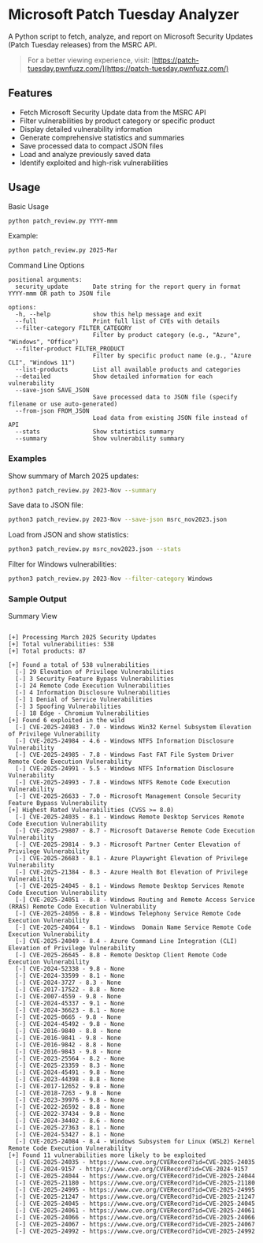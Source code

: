 # Microsoft Patch Tuesday Analyzer

A Python script to fetch, analyze, and report on Microsoft Security Updates (Patch Tuesday releases) from the MSRC API.

> For a better viewing experience, visit: [https://patch-tuesday.pwnfuzz.com/](https://patch-tuesday.pwnfuzz.com/)  

## Features

- Fetch Microsoft Security Update data from the MSRC API
- Filter vulnerabilities by product category or specific product
- Display detailed vulnerability information
- Generate comprehensive statistics and summaries
- Save processed data to compact JSON files
- Load and analyze previously saved data
- Identify exploited and high-risk vulnerabilities

## Usage

Basic Usage
```bash
python patch_review.py YYYY-mmm
```

Example:
```bash
python patch_review.py 2025-Mar
```

Command Line Options
```text
positional arguments:
  security_update       Date string for the report query in format YYYY-mmm OR path to JSON file

options:
  -h, --help            show this help message and exit
  --full                Print full list of CVEs with details
  --filter-category FILTER_CATEGORY
                        Filter by product category (e.g., "Azure", "Windows", "Office")
  --filter-product FILTER_PRODUCT
                        Filter by specific product name (e.g., "Azure CLI", "Windows 11")
  --list-products       List all available products and categories
  --detailed            Show detailed information for each vulnerability
  --save-json SAVE_JSON
                        Save processed data to JSON file (specify filename or use auto-generated)
  --from-json FROM_JSON
                        Load data from existing JSON file instead of API
  --stats               Show statistics summary
  --summary             Show vulnerability summary

```

### Examples

Show summary of March 2025 updates:
```bash
python3 patch_review.py 2023-Nov --summary
```

Save data to JSON file:
```bash
python3 patch_review.py 2023-Nov --save-json msrc_nov2023.json
```

Load from JSON and show statistics:
```bash
python3 patch_review.py msrc_nov2023.json --stats
```

Filter for Windows vulnerabilities:
```bash
python3 patch_review.py 2023-Nov --filter-category Windows
```

### Sample Output

Summary View
```text

[+] Processing March 2025 Security Updates
[+] Total vulnerabilities: 538
[+] Total products: 87

[+] Found a total of 538 vulnerabilities
  [-] 29 Elevation of Privilege Vulnerabilities
  [-] 3 Security Feature Bypass Vulnerabilities
  [-] 24 Remote Code Execution Vulnerabilities
  [-] 4 Information Disclosure Vulnerabilities
  [-] 1 Denial of Service Vulnerabilities
  [-] 3 Spoofing Vulnerabilities
  [-] 18 Edge - Chromium Vulnerabilities
[+] Found 6 exploited in the wild
  [-] CVE-2025-24983 - 7.0 - Windows Win32 Kernel Subsystem Elevation of Privilege Vulnerability
  [-] CVE-2025-24984 - 4.6 - Windows NTFS Information Disclosure Vulnerability
  [-] CVE-2025-24985 - 7.8 - Windows Fast FAT File System Driver Remote Code Execution Vulnerability
  [-] CVE-2025-24991 - 5.5 - Windows NTFS Information Disclosure Vulnerability
  [-] CVE-2025-24993 - 7.8 - Windows NTFS Remote Code Execution Vulnerability
  [-] CVE-2025-26633 - 7.0 - Microsoft Management Console Security Feature Bypass Vulnerability
[+] Highest Rated Vulnerabilities (CVSS >= 8.0)
  [-] CVE-2025-24035 - 8.1 - Windows Remote Desktop Services Remote Code Execution Vulnerability
  [-] CVE-2025-29807 - 8.7 - Microsoft Dataverse Remote Code Execution Vulnerability
  [-] CVE-2025-29814 - 9.3 - Microsoft Partner Center Elevation of Privilege Vulnerability
  [-] CVE-2025-26683 - 8.1 - Azure Playwright Elevation of Privilege Vulnerability
  [-] CVE-2025-21384 - 8.3 - Azure Health Bot Elevation of Privilege Vulnerability
  [-] CVE-2025-24045 - 8.1 - Windows Remote Desktop Services Remote Code Execution Vulnerability
  [-] CVE-2025-24051 - 8.8 - Windows Routing and Remote Access Service (RRAS) Remote Code Execution Vulnerability
  [-] CVE-2025-24056 - 8.8 - Windows Telephony Service Remote Code Execution Vulnerability
  [-] CVE-2025-24064 - 8.1 - Windows  Domain Name Service Remote Code Execution Vulnerability
  [-] CVE-2025-24049 - 8.4 - Azure Command Line Integration (CLI) Elevation of Privilege Vulnerability
  [-] CVE-2025-26645 - 8.8 - Remote Desktop Client Remote Code Execution Vulnerability
  [-] CVE-2024-52338 - 9.8 - None
  [-] CVE-2024-33599 - 8.1 - None
  [-] CVE-2024-3727 - 8.3 - None
  [-] CVE-2017-17522 - 8.8 - None
  [-] CVE-2007-4559 - 9.8 - None
  [-] CVE-2024-45337 - 9.1 - None
  [-] CVE-2024-36623 - 8.1 - None
  [-] CVE-2025-0665 - 9.8 - None
  [-] CVE-2024-45492 - 9.8 - None
  [-] CVE-2016-9840 - 8.8 - None
  [-] CVE-2016-9841 - 9.8 - None
  [-] CVE-2016-9842 - 8.8 - None
  [-] CVE-2016-9843 - 9.8 - None
  [-] CVE-2023-25564 - 8.2 - None
  [-] CVE-2025-23359 - 8.3 - None
  [-] CVE-2024-45491 - 9.8 - None
  [-] CVE-2023-44398 - 8.8 - None
  [-] CVE-2017-12652 - 9.8 - None
  [-] CVE-2018-7263 - 9.8 - None
  [-] CVE-2023-39976 - 9.8 - None
  [-] CVE-2022-26592 - 8.8 - None
  [-] CVE-2022-37434 - 9.8 - None
  [-] CVE-2024-34402 - 8.6 - None
  [-] CVE-2025-27363 - 8.1 - None
  [-] CVE-2024-53427 - 8.1 - None
  [-] CVE-2025-24084 - 8.4 - Windows Subsystem for Linux (WSL2) Kernel Remote Code Execution Vulnerability
[+] Found 11 vulnerabilities more likely to be exploited
  [-] CVE-2025-24035 - https://www.cve.org/CVERecord?id=CVE-2025-24035
  [-] CVE-2024-9157 - https://www.cve.org/CVERecord?id=CVE-2024-9157
  [-] CVE-2025-24044 - https://www.cve.org/CVERecord?id=CVE-2025-24044
  [-] CVE-2025-21180 - https://www.cve.org/CVERecord?id=CVE-2025-21180
  [-] CVE-2025-24995 - https://www.cve.org/CVERecord?id=CVE-2025-24995
  [-] CVE-2025-21247 - https://www.cve.org/CVERecord?id=CVE-2025-21247
  [-] CVE-2025-24045 - https://www.cve.org/CVERecord?id=CVE-2025-24045
  [-] CVE-2025-24061 - https://www.cve.org/CVERecord?id=CVE-2025-24061
  [-] CVE-2025-24066 - https://www.cve.org/CVERecord?id=CVE-2025-24066
  [-] CVE-2025-24067 - https://www.cve.org/CVERecord?id=CVE-2025-24067
  [-] CVE-2025-24992 - https://www.cve.org/CVERecord?id=CVE-2025-24992

```

